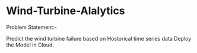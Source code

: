 # Wind-Turbine-Alalytics

Problem Statement:- 

Predict the wind turbine failure based on Hostorical time series data
Deploy the Model in Cloud. 
